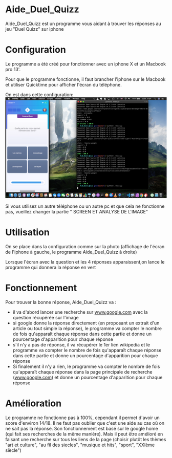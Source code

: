 Aide_Duel_Quizz
==
Aide_Duel_Quizz est un programme vous aidant à trouver les réponses au jeu "Duel Quizz" sur iphone

Configuration
===
Le programme a été créé pour fonctionner avec un iphone X et un Macbook pro 13'.

Pour que le programme fonctionne, il faut brancher l'iphone sur le Macbook et utiliser Quicktime pour afficher l'écran du téléphone.

On est dans cette configuration:
![Exemple Aide_Duel_Quizz](./donnees/Exemple.png)

Si vous utilisez un autre téléphone ou un autre pc et que cela ne fonctionne pas, vueillez changer la partie " SCREEN ET ANALYSE DE L'IMAGE"

Utilisation
===

On se place dans la configuration comme sur la photo (affichage de l'écran de l'iphone à gauche, le programme Aide_Duel_Quizz à droite)

Lorsque l'écran avec la question et les 4 réponses apparaissent,on lance le programme qui donnera la réponse en vert

Fonctionnement
===
Pour trouver la bonne réponse, Aide_Duel_Quizz va :
- il va d'abord lancer une recherche sur www.google.com avec la question récupérée sur l'image
- si google donne la réponse directement (en proposant un extrait d'un article ou tout simple la réponse), le programme va compter le nombre de fois qu'apparaît chaque réponse dans cette partie et donne un pourcentage d'apparition pour chaque réponse
- s'il n'y a pas de réponse, il va récupérer le 1er lien wikipedia et le programme va compter le nombre de fois qu'apparaît chaque réponse dans cette partie et donne un pourcentage d'apparition pour chaque réponse
- Si finalement il n'y a rien, le programme va compter le nombre de fois qu'apparaît chaque réponse dans la page principale de recherche (www.google.com) et donne un pourcentage d'apparition pour chaque réponse

Amélioration
===
Le programme ne fonctionne pas à 100%, cependant il permet d'avoir un score d'environ 14/18. Il ne faut pas oublier que c'est une aide au cas où on ne sait pas la réponse. Son fonctionnement est basé sur le google home (qui fait ses recherches de la même manière). Mais il peut être amélioré en faisant une recherche sur tous les liens de la page
(choisir plutôt les thèmes "art et culture", "au fil des siecles", "musique et hits", "sport", "XXIème siècle")
